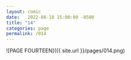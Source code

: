 ```yaml
---
layout: comic
date:   2022-08-18 15:00:00 -0500
title: "14"
categories: page
permalink: /014
---
```

![PAGE FOURTEEN]({{ site.url }}/pages/014.png)
